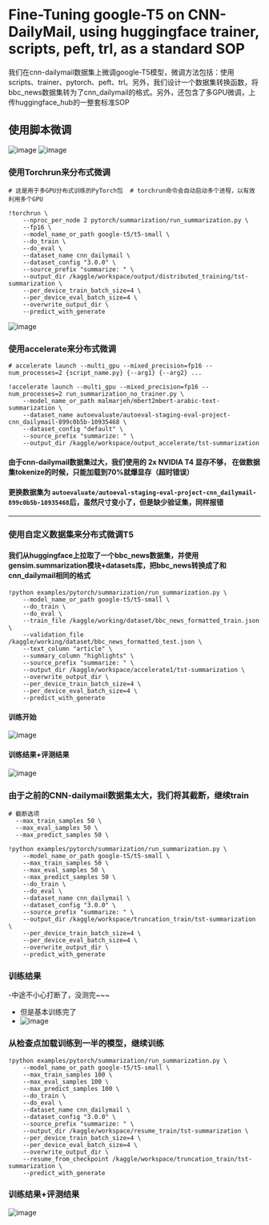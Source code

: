 # Fine-Tuning google-T5 on CNN-DailyMail, using huggingface trainer, scripts, peft, trl, as a standard SOP
我们在cnn-dailymail数据集上微调google-T5模型，微调方法包括：使用scripts、trainer、pytorch、peft、trl。另外，我们设计一个数据集转换函数，将bbc_news数据集转为了cnn_dailymail的格式。另外，还包含了多GPU微调，上传huggingface_hub的一整套标准SOP





## 使用脚本微调

![image](https://github.com/user-attachments/assets/fc23ff70-a642-4fb2-994a-427780de3306)
![image](https://github.com/user-attachments/assets/eba10696-984f-4a40-aa61-6947b482ff76)


### 使用Torchrun来分布式微调

```shell
# 这是用于多GPU分布式训练的PyTorch包  # torchrun命令会自动启动多个进程，以有效利用多个GPU

!torchrun \
    --nproc_per_node 2 pytorch/summarization/run_summarization.py \
    --fp16 \
    --model_name_or_path google-t5/t5-small \
    --do_train \
    --do_eval \
    --dataset_name cnn_dailymail \
    --dataset_config "3.0.0" \
    --source_prefix "summarize: " \
    --output_dir /kaggle/workspace/output/distributed_training/tst-summarization \
    --per_device_train_batch_size=4 \
    --per_device_eval_batch_size=4 \
    --overwrite_output_dir \
    --predict_with_generate
```

![image](https://github.com/user-attachments/assets/213fb054-64e9-4031-a9e2-7437ea0dbaf5)


### 使用accelerate来分布式微调
```shell
# accelerate launch --multi_gpu --mixed_precision=fp16 --num_processes=2 {script_name.py} {--arg1} {--arg2} ...

!accelerate launch --multi_gpu --mixed_precision=fp16 --num_processes=2 run_summarization_no_trainer.py \
    --model_name_or_path malmarjeh/mbert2mbert-arabic-text-summarization \
    --dataset_name autoevaluate/autoeval-staging-eval-project-cnn_dailymail-899c0b5b-10935468 \
    --dataset_config "default" \
    --source_prefix "summarize: " \
    --output_dir /kaggle/workspace/output_accelerate/tst-summarization
```

#### 由于cnn-dailymail数据集过大，我们使用的 2x NVIDIA T4 显存不够， 在做数据集tokenize的时候，只能加载到70%就爆显存（超时错误）


#### 更换数据集为 `autoevaluate/autoeval-staging-eval-project-cnn_dailymail-899c0b5b-10935468`后，虽然尺寸变小了，但是缺少验证集，同样报错


---

### 使用自定义数据集来分布式微调T5

#### 我们从huggingface上拉取了一个bbc_news数据集，并使用gensim.summarization模块+datasets库，把bbc_news转换成了和cnn_dailymail相同的格式
```shell
!python examples/pytorch/summarization/run_summarization.py \
    --model_name_or_path google-t5/t5-small \
    --do_train \
    --do_eval \
    --train_file /kaggle/working/dataset/bbc_news_formatted_train.json \
    --validation_file /kaggle/working/dataset/bbc_news_formatted_test.json \
    --text_column "article" \
    --summary_column "highlights" \
    --source_prefix "summarize: " \
    --output_dir /kaggle/workspace/accelerate1/tst-summarization \
    --overwrite_output_dir \
    --per_device_train_batch_size=4 \
    --per_device_eval_batch_size=4 \
    --predict_with_generate
```
#### 训练开始
![image](https://github.com/user-attachments/assets/930a5ce9-bf48-40c1-bd57-8d48b18080d2)

#### 训练结果+评测结果
![image](https://github.com/user-attachments/assets/c3134ac1-bd85-488b-bd64-46d105f9f6d4)


### 由于之前的CNN-dailymail数据集太大，我们将其截断，继续train
```shell
# 截断选项
  --max_train_samples 50 \
  --max_eval_samples 50 \
  --max_predict_samples 50 \
```

```shell
!python examples/pytorch/summarization/run_summarization.py \
    --model_name_or_path google-t5/t5-small \
    --max_train_samples 50 \
    --max_eval_samples 50 \
    --max_predict_samples 50 \
    --do_train \
    --do_eval \
    --dataset_name cnn_dailymail \
    --dataset_config "3.0.0" \
    --source_prefix "summarize: " \
    --output_dir /kaggle/workspace/truncation_train/tst-summarization \
    --per_device_train_batch_size=4 \
    --per_device_eval_batch_size=4 \
    --overwrite_output_dir \
    --predict_with_generate
```

### 训练结果
-中途不小心打断了，没测完~~~
- 但是基本训练完了
- ![image](https://github.com/user-attachments/assets/2a98d6f6-5910-4c11-b982-cfcd7bc76949)


### 从检查点加载训练到一半的模型，继续训练
```shell
!python examples/pytorch/summarization/run_summarization.py \
    --model_name_or_path google-t5/t5-small \
    --max_train_samples 100 \
    --max_eval_samples 100 \
    --max_predict_samples 100 \
    --do_train \
    --do_eval \
    --dataset_name cnn_dailymail \
    --dataset_config "3.0.0" \
    --source_prefix "summarize: " \
    --output_dir /kaggle/workspace/resume_train/tst-summarization \
    --per_device_train_batch_size=4 \
    --per_device_eval_batch_size=4 \
    --overwrite_output_dir \
    --resume_from_checkpoint /kaggle/workspace/truncation_train/tst-summarization \
    --predict_with_generate
```

### 训练结果+评测结果
![image](https://github.com/user-attachments/assets/b3eeb903-401a-4d90-ac61-d21259b2f5eb)

